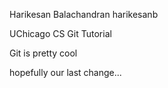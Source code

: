 Harikesan Balachandran	  harikesanb

UChicago CS Git Tutorial 

Git is pretty cool

hopefully our last change...
